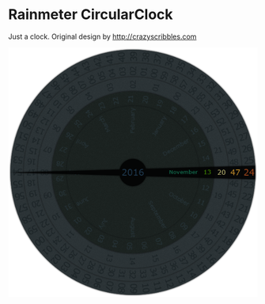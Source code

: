 # Rainmeter CircularClock

Just a clock. Original design by http://crazyscribbles.com

![Preview](Preview.png)